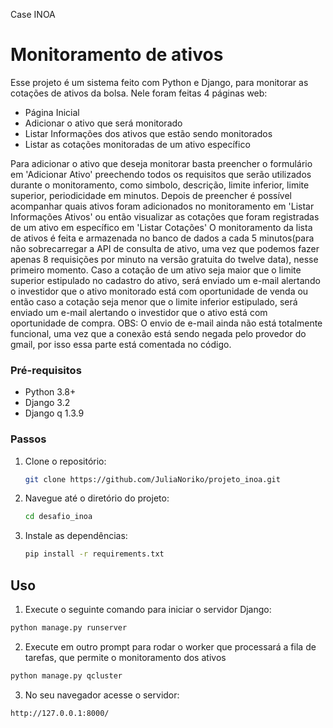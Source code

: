 Case INOA

# Monitoramento de ativos
Esse projeto é um sistema feito com Python e Django, para monitorar as cotações de ativos da bolsa.
Nele foram feitas 4 páginas web: 
  - Página Inicial
  - Adicionar o ativo que será monitorado
  - Listar Informações dos ativos que estão sendo monitorados
  - Listar as cotações monitoradas de um ativo específico

Para adicionar o ativo que deseja monitorar basta preencher o formulário em 'Adicionar Ativo' preechendo todos os requisitos que serão utilizados durante o monitoramento, como simbolo, descrição, limite inferior, limite superior, periodicidade em minutos.
Depois de preencher é possível acompanhar quais ativos foram adicionados no monitoramento em 'Listar Informações Ativos' ou então visualizar as cotações que foram registradas de um ativo em específico em 'Listar Cotações'
O monitoramento da lista de ativos é feita e armazenada no banco de dados a cada 5 minutos(para não sobrecarregar a API de consulta de ativo, uma vez que podemos fazer apenas 8 requisições por minuto na versão gratuita do twelve data), nesse primeiro momento.
Caso a cotação de um ativo seja maior que o limite superior estipulado no cadastro do ativo, será enviado um e-mail alertando o investidor que o ativo monitorado está com oportunidade de venda ou então caso a cotação seja menor que o limite inferior estipulado, será enviado um e-mail alertando o investidor que o ativo está com oportunidade de compra.
OBS: O envio de e-mail ainda não está totalmente funcional, uma vez que a conexão está sendo negada pelo provedor do gmail, por isso essa parte está comentada no código.


### Pré-requisitos

- Python 3.8+
- Django 3.2
- Django q 1.3.9

### Passos

1. Clone o repositório:
    ```sh
    git clone https://github.com/JuliaNoriko/projeto_inoa.git
    ```
2. Navegue até o diretório do projeto:
    ```sh
    cd desafio_inoa
    ```
3. Instale as dependências:
    ```sh
    pip install -r requirements.txt
    ```

## Uso

1. Execute o seguinte comando para iniciar o servidor Django:
```sh
python manage.py runserver
```

2. Execute em outro prompt para rodar o worker que processará a fila de tarefas, que permite o monitoramento dos ativos
```sh
python manage.py qcluster
```

3. No seu navegador acesse o servidor:
```sh
http://127.0.0.1:8000/
